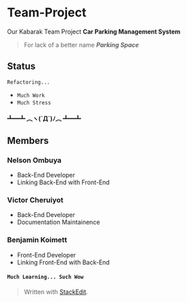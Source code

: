 # Team-Project

Our Kabarak Team Project
**Car Parking Management System**

> For lack of a better name
> **_Parking Space_**

## Status

`Refactoring...`

-   `Much Work`
-   `Much Stress`

#### ┻━┻ ︵ヽ(`Д´)ﾉ︵ ┻━┻

## Members

### Nelson Ombuya

-   Back-End Developer
-   Linking Back-End with Front-End

### Victor Cheruiyot

-   Back-End Developer
-   Documentation Maintainence

### Benjamin Koimett

-   Front-End Developer
-   Linking Front-End with Back-End

#### `Much Learning... Such Wow`

> Written with [StackEdit](https://stackedit.io/).
